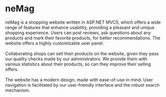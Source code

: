 # neMag
neMag is a shopping website written in ASP.NET MVC5, which offers a wide range of features that enhance usability, providing a pleasant and unique shopping experience. Users can post reviews, ask questions about any products and mark their favorite products, for better recommendations. The website offers a highly customizable user panel.<br/><br/>
Collaborating shops can sell their products on the website, given they pass our quality checks made by our administrators. We provide them with various statistics about their products, so can they improve their selling offers.<br/><br/>
The website has a modern design, made with ease-of-use in mind. User navigation is facilitated by our user-friendly interface and the robust search mechanism. 
